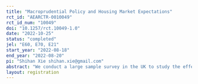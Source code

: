 ```yaml
---
title: "Macroprudential Policy and Housing Market Expectations"
rct_id: "AEARCTR-0010049"
rct_id_num: "10049"
doi: "10.1257/rct.10049-1.0"
date: "2022-10-25"
status: "completed"
jel: "E60, E70, E21"
start_year: "2022-08-18"
end_year: "2022-08-20"
pi: "Shihan Xie shihan.xie@gmail.com"
abstract: "We conduct a large sample survey in the UK to study the effects of various housing market policy changes on house price expectations using information treatment experiments. "
layout: registration
---
```


